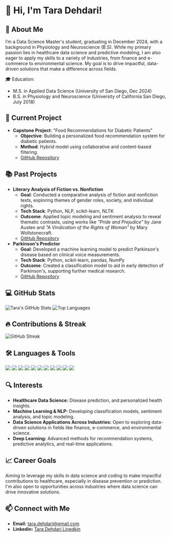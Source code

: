 # 👋 Hi, I'm Tara Dehdari!

## 🚀 About Me
I’m a Data Science Master's student, graduating in December 2024, with a background in Physiology and Neuroscience (B.S). While my primary passion lies in healthcare data science and predictive modeling, I am also eager to apply my skills to a variety of industries, from finance and e-commerce to environmental science. My goal is to drive impactful, data-driven solutions that make a difference across fields.

🎓 Education:
   - M.S. in Applied Data Science (University of San Diego, Dec 2024)
   - B.S. in Physiology and Neuroscience (University of California San Diego, July 2018)

## 🌱 Current Project
- **Capstone Project**: "Food Recommendations for Diabetic Patients"
   - **Objective**: Building a personalized food recommendation system for diabetic patients.
   - **Method**: Hybrid model using collaborative and content-based filtering.
   - [GitHub Repository](https://github.com/lvandine44/MADS-Capstone)
  
## 📚 Past Projects
- **Literary Analysis of Fiction vs. Nonfiction**
   - **Goal**: Conducted a comparative analysis of fiction and nonfiction texts, exploring themes of gender roles, society, and individual rights.
   - **Tech Stack**: Python, NLP, scikit-learn, NLTK
   - **Outcome**: Applied topic modeling and sentiment analysis to reveal thematic contrasts, using works like *"Pride and Prejudice"* by Jane Austen and *"A Vindication of the Rights of Woman"* by Mary Wollstonecraft.
   - [GitHub Repository](https://github.com/taradehdari/LiteraryAnalysis_ADS509)
- **Parkinson's Predictor**
   - **Goal**: Developed a machine learning model to predict Parkinson's disease based on clinical voice measurements.
   - **Tech Stack**: Python, scikit-learn, pandas, NumPy
   - **Outcome**: Created a classification model to aid in early detection of Parkinson's, supporting further medical research.
   - [GitHub Repository](https://github.com/taradehdari/ParkinsonsPredictor_ADS503)


  
## 💻 GitHub Stats
![Tara's GitHub Stats](https://github-readme-stats.vercel.app/api?username=taradehdari&show_icons=true&theme=radical)
![Top Languages](https://github-readme-stats.vercel.app/api/top-langs/?username=taradehdari&layout=compact&theme=radical)

## 🔥 Contributions & Streak
![GitHub Streak](https://github-readme-streak-stats.herokuapp.com/?user=taradehdari&theme=radical)


## 🛠️ Languages & Tools
<p align="left">
  <img src="https://img.shields.io/badge/Python-3670A0?style=for-the-badge&logo=python&logoColor=ffdd54" />
  <img src="https://img.shields.io/badge/R-276DC3?style=for-the-badge&logo=r&logoColor=white" />
  <img src="https://img.shields.io/badge/SQL-CC2927?style=for-the-badge&logo=microsoft-sql-server&logoColor=white" />
  <img src="https://img.shields.io/badge/TensorFlow-FF6F00?style=for-the-badge&logo=tensorflow&logoColor=white" />
  <img src="https://img.shields.io/badge/OpenCV-5C3EE8?style=for-the-badge&logo=opencv&logoColor=white" />
  <img src="https://img.shields.io/badge/Jupyter-F37626?style=for-the-badge&logo=jupyter&logoColor=white" />
  <img src="https://img.shields.io/badge/GitHub-181717?style=for-the-badge&logo=github&logoColor=white" />
  <img src="https://img.shields.io/badge/Scikit--Learn-F7931E?style=for-the-badge&logo=scikit-learn&logoColor=white" />
  <img src="https://img.shields.io/badge/Matplotlib-3776AB?style=for-the-badge&logo=python&logoColor=white" />
  <img src="https://img.shields.io/badge/Google%20Colab-F9AB00?style=for-the-badge&logo=google-colab&logoColor=white" />
  <img src="https://img.shields.io/badge/AWS-232F3E?style=for-the-badge&logo=amazon-aws&logoColor=white" />
</p>

## 🔍 Interests
- **Healthcare Data Science:** Disease prediction, and personalized health insights.
- **Machine Learning & NLP:** Developing classification models, sentiment analysis, and topic modeling.
- **Data Science Applications Across Industries:** Open to exploring data-driven solutions in fields like finance, e-commerce, and environmental science.
- **Deep Learning:** Advanced methods for recommendation systems, predictive analytics, and real-time applications.

## 📈 Career Goals
Aiming to leverage my skills in data science and coding to make impactful contributions to healthcare, especially in disease prevention or prediction. I'm also open to opportunities across industries where data science can drive innovative solutions.

## 📫 Connect with Me
- **Email:** tara.dehdari@gmail.com
- **Linkedin:** [Tara Dehdari Linedkin](https://www.linkedin.com/in/tara-dehdari-a82880132/)
<!---
taradehdari/taradehdari is a ✨ special ✨ repository because its `README.md` (this file) appears on your GitHub profile.
You can click the Preview link to take a look at your changes.
--->
